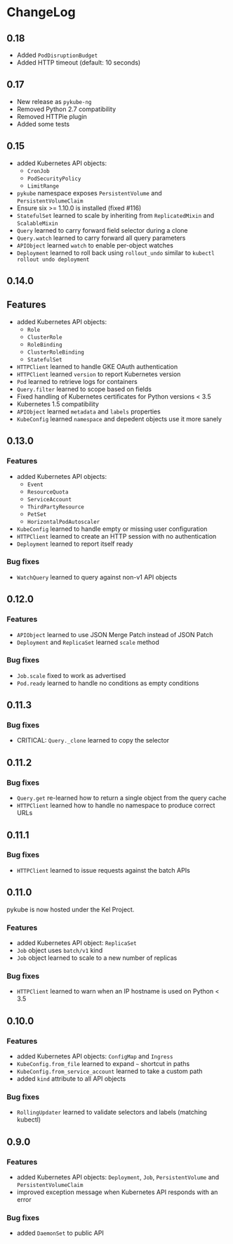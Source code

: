# ChangeLog

## 0.18

* Added `PodDisruptionBudget`
* Added HTTP timeout (default: 10 seconds)

## 0.17

* New release as `pykube-ng`
* Removed Python 2.7 compatibility
* Removed HTTPie plugin
* Added some tests

## 0.15

* added Kubernetes API objects:
  * `CronJob`
  * `PodSecurityPolicy`
  * `LimitRange`
* `pykube` namespace exposes `PersistentVolume` and `PersistentVolumeClaim`
* Ensure six >= 1.10.0 is installed (fixed #116)
* `StatefulSet` learned to scale by inheriting from `ReplicatedMixin` and `ScalableMixin`
* `Query` learned to carry forward field selector during a clone
* `Query.watch` learned to carry forward all query parameters
* `APIObject` learned `watch` to enable per-object watches
* `Deployment` learned to roll back using `rollout_undo` similar to `kubectl rollout undo deployment`

## 0.14.0

## Features

* added Kubernetes API objects:
  * `Role`
  * `ClusterRole`
  * `RoleBinding`
  * `ClusterRoleBinding`
  * `StatefulSet`
* `HTTPClient` learned to handle GKE OAuth authentication
* `HTTPClient` learned `version` to report Kubernetes version
* `Pod` learned to retrieve logs for containers
* `Query.filter` learned to scope based on fields
* Fixed handling of Kubernetes certificates for Python versions < 3.5
* Kubernetes 1.5 compatibility
* `APIObject` learned `metadata` and `labels` properties
* `KubeConfig` learned `namespace` and depedent objects use it more sanely

## 0.13.0

### Features

* added Kubernetes API objects:
  * `Event`
  * `ResourceQuota`
  * `ServiceAccount`
  * `ThirdPartyResource`
  * `PetSet`
  * `HorizontalPodAutoscaler`
* `KubeConfig` learned to handle empty or missing user configuration
* `HTTPClient` learned to create an HTTP session with no authentication
* `Deployment` learned to report itself ready

### Bug fixes

* `WatchQuery` learned to query against non-v1 API objects

## 0.12.0

### Features

* `APIObject` learned to use JSON Merge Patch instead of JSON Patch
* `Deployment` and `ReplicaSet` learned `scale` method

### Bug fixes

* `Job.scale` fixed to work as advertised
* `Pod.ready` learned to handle no conditions as empty conditions

## 0.11.3

### Bug fixes

* CRITICAL: `Query._clone` learned to copy the selector

## 0.11.2

### Bug fixes

* `Query.get` re-learned how to return a single object from the query cache
* `HTTPClient` learned how to handle no namespace to produce correct URLs

## 0.11.1

### Bug fixes

* `HTTPClient` learned to issue requests against the batch APIs

## 0.11.0

pykube is now hosted under the Kel Project.

### Features

* added Kubernetes API object: `ReplicaSet`
* `Job` object uses `batch/v1` kind
* `Job` object learned to scale to a new number of replicas

### Bug fixes

* `HTTPClient` learned to warn when an IP hostname is used on Python < 3.5

## 0.10.0

### Features

* added Kubernetes API objects: `ConfigMap` and `Ingress`
* `KubeConfig.from_file` learned to expand `~` shortcut in paths
* `KubeConfig.from_service_account` learned to take a custom path
* added `kind` attribute to all API objects

### Bug fixes

* `RollingUpdater` learned to validate selectors and labels (matching kubectl)

## 0.9.0

### Features

* added Kubernetes API objects: `Deployment`, `Job`, `PersistentVolume` and `PersistentVolumeClaim`
* improved exception message when Kubernetes API responds with an error

### Bug fixes

* added `DaemonSet` to public API
